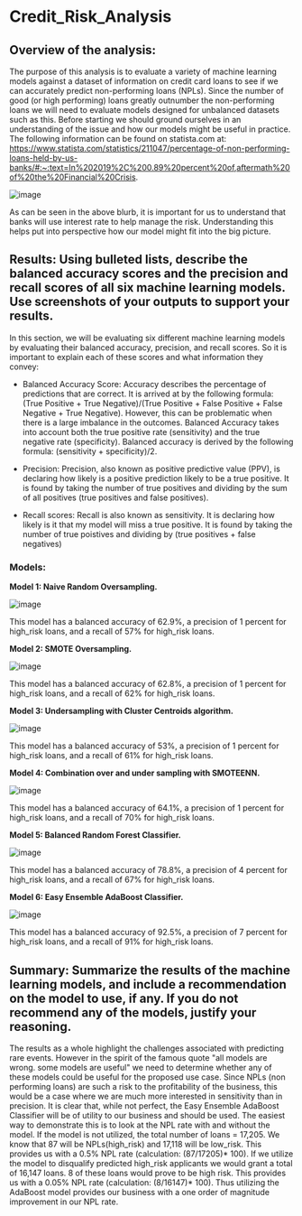 # Credit_Risk_Analysis

## Overview of the analysis: 

The purpose of this analysis is to evaluate a variety of machine learning models against a dataset of information on credit card loans to see if we can accurately predict non-performing loans (NPLs).  Since the number of good (or high performing) loans greatly outnumber the non-performing loans we will need to evaluate models designed for unbalanced datasets such as this.  Before starting we should ground ourselves in an understanding of the issue and how our models might be useful in practice.  The following information can be found on statista.com at:  https://www.statista.com/statistics/211047/percentage-of-non-performing-loans-held-by-us-banks/#:~:text=In%202019%2C%200.89%20percent%20of,aftermath%20of%20the%20Financial%20Crisis.

![image](https://user-images.githubusercontent.com/90977689/150642820-839d263b-fdeb-47ab-9e42-b1bb9a848530.png)

As can be seen in the above blurb, it is important for us to understand that banks will use interest rate to help manage the risk.  Understanding this helps put into perspective how our model might fit into the big picture.  


## Results: Using bulleted lists, describe the balanced accuracy scores and the precision and recall scores of all six machine learning models. Use screenshots of your outputs to support your results.

In this section, we will be evaluating six different machine learning models by evaluating their balanced accuracy, precision, and recall scores.  So it is important to explain each of these scores and what information they convey:
* Balanced Accuracy Score:
    Accuracy describes the percentage of predictions that are correct.  It is arrived at by the following formula: (True Positive + True Negative)/(True Positive + False Positive + False Negative + True Negative). However, this can be problematic when there is a large imbalance in the outcomes.  Balanced Accuracy takes into account both the true positive rate (sensitivity) and the true negative rate (specificity).  Balanced accuracy is derived by the following formula: (sensitivity + specificity)/2.
    
* Precision:
    Precision, also known as positive predictive value (PPV), is declaring how likely is a positive prediction likely to be a true positive.  It is found by taking the number of true positives and dividing by the sum of all positives (true positives and false positives).
    
* Recall scores:
    Recall is also known as sensitivity.  It is declaring how likely is it that my model will miss a true positive.  It is found by taking the number of true poistives and dividing by (true positives + false negatives)

### Models:

**Model 1: Naive Random Oversampling.**

![image](https://user-images.githubusercontent.com/90977689/150648657-1a41ccf6-cfa1-4775-be01-5cd238d12080.png)


This model has a balanced accuracy of 62.9%, a precision of 1 percent for high_risk loans, and a recall of 57% for high_risk loans.

**Model 2: SMOTE Oversampling.**

![image](https://user-images.githubusercontent.com/90977689/150646331-32ac4177-6838-4e40-b767-b954caa02380.png)

This model has a balanced accuracy of 62.8%, a precision of 1 percent for high_risk loans, and a recall of 62% for high_risk loans.

**Model 3: Undersampling with Cluster Centroids algorithm.**

![image](https://user-images.githubusercontent.com/90977689/150646395-f611f88e-d99b-4b00-9ecd-817a0eb20b40.png)

This model has a balanced accuracy of 53%, a precision of 1 percent for high_risk loans, and a recall of 61% for high_risk loans.

**Model 4: Combination over and under sampling with SMOTEENN.**

![image](https://user-images.githubusercontent.com/90977689/150646428-6cf50564-a40a-492e-84f8-aa5e523e6853.png)

This model has a balanced accuracy of 64.1%, a precision of 1 percent for high_risk loans, and a recall of 70% for high_risk loans.

**Model 5: Balanced Random Forest Classifier.**

![image](https://user-images.githubusercontent.com/90977689/150646480-d4296f61-eef2-4e61-a36f-c3b8d4b1069c.png)

This model has a balanced accuracy of 78.8%, a precision of 4 percent for high_risk loans, and a recall of 67% for high_risk loans.

**Model 6: Easy Ensemble AdaBoost Classifier.**

![image](https://user-images.githubusercontent.com/90977689/150646512-37e226b6-e3f9-41f4-9872-4ea8582bfacd.png)

This model has a balanced accuracy of 92.5%, a precision of 7 percent for high_risk loans, and a recall of 91% for high_risk loans.

## Summary: Summarize the results of the machine learning models, and include a recommendation on the model to use, if any. If you do not recommend any of the models, justify your reasoning.
The results as a whole highlight the challenges associated with predicting rare events.  However in the spirit of the famous quote "all models are wrong.  some models are useful" we need to determine whether any of these models could be useful for the proposed use case.  Since NPLs (non performing loans) are such a risk to the profitability of the business, this would be a case where we are much more interested in sensitivity than in precision.  It is clear that, while not perfect, the Easy Ensemble AdaBoost Classifier will be of utility to our business and should be used.  The easiest way to demonstrate this is to look at the NPL rate with and without the model.  If the model is not utilized, the total number of loans = 17,205.  We know that 87 will be NPLs(high_risk) and 17,118 will be low_risk.  This provides us with a 0.5% NPL rate (calculation: (87/17205)* 100).  If we utilize the model to disqualify predicted high_risk applicants we would grant a total of 16,147 loans.  8 of these loans would prove to be high risk.  This provides us with a 0.05% NPL rate (calculation: (8/16147)* 100).  Thus utilizing the AdaBoost model provides our business with a one order of magnitude improvement in our NPL rate.
